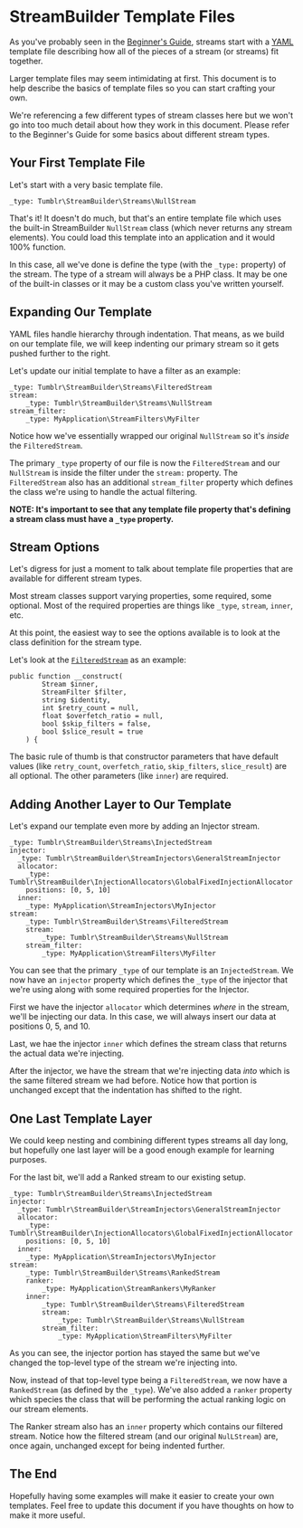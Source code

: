 # StreamBuilder Template Files

As you've probably seen in the [Beginner's Guide](StreamBuilder-Beginners-Guide.md), streams start with a [YAML](https://yaml.org/) template file describing how all of the pieces of a stream (or streams) fit together.

Larger template files may seem intimidating at first. This document is to help describe the basics of template files so you can start crafting your own.

We're referencing a few different types of stream classes here but we won't go into too much detail about how they work in this document. Please refer to the Beginner's Guide for some basics about different stream types.

## Your First Template File

Let's start with a very basic template file.

```
_type: Tumblr\StreamBuilder\Streams\NullStream
```

That's it! It doesn't do much, but that's an entire template file which uses the built-in StreamBuilder `NullStream` class (which never returns any stream elements). You could load this template into an application and it would 100% function.

In this case, all we've done is define the type (with the `_type:` property) of the stream. The type of a stream will always be a PHP class. It may be one of the built-in classes or it may be a custom class you've written yourself.

## Expanding Our Template

YAML files handle hierarchy through indentation. That means, as we build on our template file, we will keep indenting our primary stream so it gets pushed further to the right.

Let's update our initial template to have a filter as an example:

```
_type: Tumblr\StreamBuilder\Streams\FilteredStream
stream:
	_type: Tumblr\StreamBuilder\Streams\NullStream
stream_filter:
	_type: MyApplication\StreamFilters\MyFilter
```

Notice how we've essentially wrapped our original `NullStream` so it's _inside_ the `FilteredStream`. 

The primary `_type` property of our file is now the `FilteredStream` and our `NullStream` is inside the filter under the `stream:` property. The `FilteredStream` also has an additional `stream_filter` property which defines the class we're using to handle the actual filtering.

**NOTE: It's important to see that any template file property that's defining a stream class must have a `_type` property.**

## Stream Options

Let's digress for just a moment to talk about template file properties that are available for different stream types.

Most stream classes support varying properties, some required, some optional. Most of the required properties are things like `_type`, `stream`, `inner`, etc.

At this point, the easiest way to see the options available is to look at the class definition for the stream type.

Let's look at the [`FilteredStream`](https://github.com/Automattic/stream-builder/blob/main/lib/Tumblr/StreamBuilder/Streams/FilteredStream.php#L86) as an example:

```
public function __construct(
        Stream $inner,
        StreamFilter $filter,
        string $identity,
        int $retry_count = null,
        float $overfetch_ratio = null,
        bool $skip_filters = false,
        bool $slice_result = true
    ) {
```

The basic rule of thumb is that constructor parameters that have default values (like `retry_count`, `overfetch_ratio`, `skip_filters`, `slice_result`) are all optional. The other parameters (like `inner`) are required.

## Adding Another Layer to Our Template

Let's expand our template even more by adding an Injector stream.

```
_type: Tumblr\StreamBuilder\Streams\InjectedStream
injector:
  _type: Tumblr\StreamBuilder\StreamInjectors\GeneralStreamInjector
  allocator:
    _type: Tumblr\StreamBuilder\InjectionAllocators\GlobalFixedInjectionAllocator
    positions: [0, 5, 10]
  inner:
    _type: MyApplication\StreamInjectors\MyInjector
stream:
	_type: Tumblr\StreamBuilder\Streams\FilteredStream
	stream:
		_type: Tumblr\StreamBuilder\Streams\NullStream
	stream_filter:
		_type: MyApplication\StreamFilters\MyFilter
```

You can see that the primary `_type` of our template is an `InjectedStream`. We now have an `injector` property which defines the `_type` of the injector that we're using along with some required properties for the Injector.

First we have the injector `allocator` which determines _where_ in the stream, we'll be injecting our data. In this case, we will always insert our data at positions 0, 5, and 10.

Last, we hae the injector `inner` which defines the stream class that returns the actual data we're injecting.

After the injector, we have the stream that we're injecting data _into_ which is the same filtered stream we had before. Notice how that portion is unchanged except that the indentation has shifted to the right.

## One Last Template Layer

We could keep nesting and combining different types streams all day long, but hopefully one last layer will be a good enough example for learning purposes.

For the last bit, we'll add a Ranked stream to our existing setup.

```
_type: Tumblr\StreamBuilder\Streams\InjectedStream
injector:
  _type: Tumblr\StreamBuilder\StreamInjectors\GeneralStreamInjector
  allocator:
    _type: Tumblr\StreamBuilder\InjectionAllocators\GlobalFixedInjectionAllocator
    positions: [0, 5, 10]
  inner:
    _type: MyApplication\StreamInjectors\MyInjector
stream:
	_type: Tumblr\StreamBuilder\Streams\RankedStream
	ranker: 
		_type: MyApplication\StreamRankers\MyRanker
	inner:
		_type: Tumblr\StreamBuilder\Streams\FilteredStream
		stream:
			_type: Tumblr\StreamBuilder\Streams\NullStream
		stream_filter:
			_type: MyApplication\StreamFilters\MyFilter
```

As you can see, the injector portion has stayed the same but we've changed the top-level type of the stream we're injecting into.

Now, instead of that top-level type being a `FilteredStream`, we now have a `RankedStream` (as defined by the `_type`). We've also added a `ranker` property which species the class that will be performing the actual ranking logic on our stream elements.

The Ranker stream also has an `inner` property which contains our filtered stream. Notice how the filtered stream (and our original `NulLStream`) are, once again, unchanged except for being indented further.

## The End

Hopefully having some examples will make it easier to create your own templates. Feel free to update this document if you have thoughts on how to make it more useful.